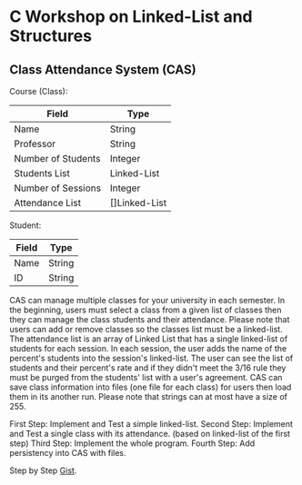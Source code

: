 # C Workshop on Linked-List and Structures

## Class Attendance System (CAS)

Course (Class):

| Field              | Type          |
| ------------------ | ------------- |
| Name               | String        |
| Professor          | String        |
| Number of Students | Integer       |
| Students List      | Linked-List   |
| Number of Sessions | Integer       |
| Attendance List    | []Linked-List |

Student:

| Field | Type   |
| ----- | ------ |
| Name  | String |
| ID    | String |

CAS can manage multiple classes for your university in each semester.
In the beginning, users must select a class from a given list of classes then they can manage the class students and their attendance.
Please note that users can add or remove classes so the classes list must be a linked-list.
The attendance list is an array of Linked List that has a single linked-list of students for each session.
In each session, the user adds the name of the percent's students into the session's linked-list.
The user can see the list of students and their percent's rate and if they didn't meet the 3/16 rule they must be purged from the students' list with a user's agreement.
CAS can save class information into files (one file for each class) for users then load them in its another run.
Please note that strings can at most have a size of 255.

First Step: Implement and Test a simple linked-list.
Second Step: Implement and Test a single class with its attendance. (based on linked-list of the first step)
Third Step: Implement the whole program.
Fourth Step: Add persistency into CAS with files.

Step by Step [Gist](https://gist.github.com/1995parham/12684919529a6f2181208888d5a52cc5).
